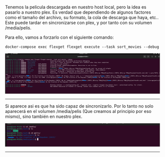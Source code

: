 Tenemos la pelicula descargada en nuestro host local, pero la idea es pasarlo a nuestro plex. Es verdad que dependiendo de algunos factores como el tamaño del archivo, su formato, la cola de descarga que haya, etc.. Este puede tardar en sincronizarse con plex, y por tanto con su volumen /media/pelis.

Para ello, vamos a forzarlo con el siguiente comando:

```
docker-compose exec flexget flexget execute --task sort_movies --debug

```

![](/IMG/26.PNG)

---

Si aparece asi es que ha sido capaz de sincronizarlo. Por lo tanto no solo aparecerá en el volumen /media/pelis (Que creamos al principio por eso mismo), sino también en nuestro plex.

![](/IMG/27.PNG)

---




